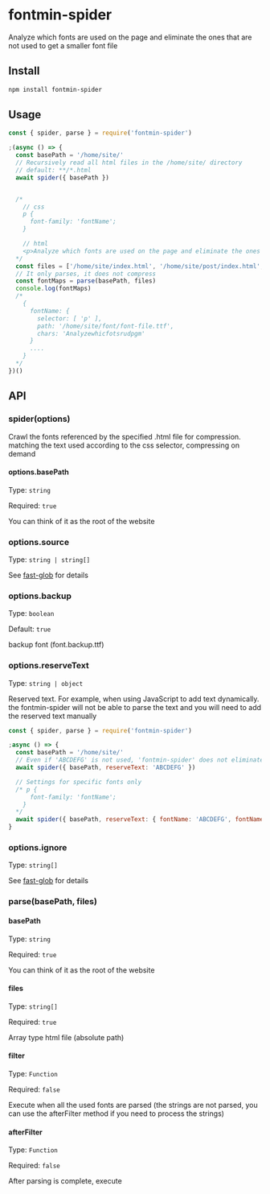 # fontmin-spider

Analyze which fonts are used on the page and eliminate the ones that are not used to get a smaller font file

## Install

```bash
npm install fontmin-spider
```

## Usage

```js
const { spider, parse } = require('fontmin-spider')

;(async () => {
  const basePath = '/home/site/'
  // Recursively read all html files in the /home/site/ directory
  // default: **/*.html
  await spider({ basePath })


  /* 
    // css
    p {
      font-family: 'fontName';
    }

    // html
    <p>Analyze which fonts are used on the page and eliminate the ones that are not used to get a smaller font file</p>
  */
  const files = ['/home/site/index.html', '/home/site/post/index.html', '/home/site/page/index.html']
  // It only parses, it does not compress
  const fontMaps = parse(basePath, files)
  console.log(fontMaps)
  /*
    {
      fontName: {
        selector: [ 'p' ],
        path: '/home/site/font/font-file.ttf',
        chars: 'Analyzewhicfotsrudpgm'
      }
      ....
    }
  */
})()
```

## API

### spider(options)

Crawl the fonts referenced by the specified .html file for compression.
matching the text used according to the css selector, compressing on demand

#### options.basePath

Type: `string`

Required: `true`

You can think of it as the root of the website

### options.source

Type: `string | string[]`

See [fast-glob](https://github.com/mrmlnc/fast-glob#patterns) for details

### options.backup

Type: `boolean`

Default: `true`

backup font (font.backup.ttf)

### options.reserveText

Type: `string | object`

Reserved text. For example, when using JavaScript to add text dynamically.
the fontmin-spider will not be able to parse the text and you will need to add the reserved text manually

```js
const { spider, parse } = require('fontmin-spider')

;async () => {
  const basePath = '/home/site/'
  // Even if 'ABCDEFG' is not used, 'fontmin-spider' does not eliminate it and remains in the font file
  await spider({ basePath, reserveText: 'ABCDEFG' })

  // Settings for specific fonts only
  /* p {
      font-family: 'fontName';
    } 
  */
  await spider({ basePath, reserveText: { fontName: 'ABCDEFG', fontName2: '1234567890' } })
}
```

### options.ignore

Type: `string[]`

See [fast-glob](https://github.com/mrmlnc/fast-glob#ignore) for details

### parse(basePath, files)

#### basePath

Type: `string`

Required: `true`

You can think of it as the root of the website

#### files

Type: `string[]`

Required: `true`

Array type html file (absolute path)

#### filter

Type: `Function`

Required: `false`

Execute when all the used fonts are parsed (the strings are not parsed, you can use the afterFilter method if you need to process the strings)

#### afterFilter

Type: `Function`

Required: `false`

After parsing is complete, execute
